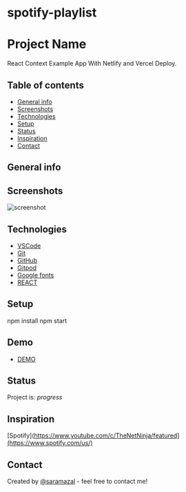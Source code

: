 # spotify-playlist
# Project Name
React Context Example App With Netlify and Vercel Deploy.

## Table of contents
* [General info](#general-info)
* [Screenshots](#screenshots)
* [Technologies](#technologies)
* [Setup](#setup)
* [Status](#status)
* [Inspiration](#inspiration)
* [Contact](#contact)

## General info

## Screenshots
![screenshot](https://github.com/saramazal/)

## Technologies
* [VSCode](https://code.visualstudio.com/)
* [Git](https://git-scm.com/)
* [GitHub](https://github.com/)
* [Gitpod](https://www.gitpod.io/)
* [Google fonts](https://fonts.google.com/)
* [REACT](https://reactjs.org/docs/getting-started.html/)



## Setup
npm install
npm start

## Demo
* [DEMO](https://mazal-music.netlify.app/)



## Status
Project is:  _progress_

## Inspiration
 [Spotify](https://www.youtube.com/c/TheNetNinja/featured](https://www.spotify.com/us/)


## Contact 
Created by [@saramazal](https://github.com/saramazal/) - feel free to contact me!

